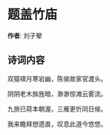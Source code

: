# 题盖竹庙

**作者**: 刘子翚

## 诗词内容

双猿啸月寒岩幽，陈侯故家官渡头。

阴阴老木旆旌暗，渺渺惊滩云雾流。

九旅已荷本朝渥，三雁更忻同日侯。

我来瞻拜想遗直，叹息此道今悠悠。

